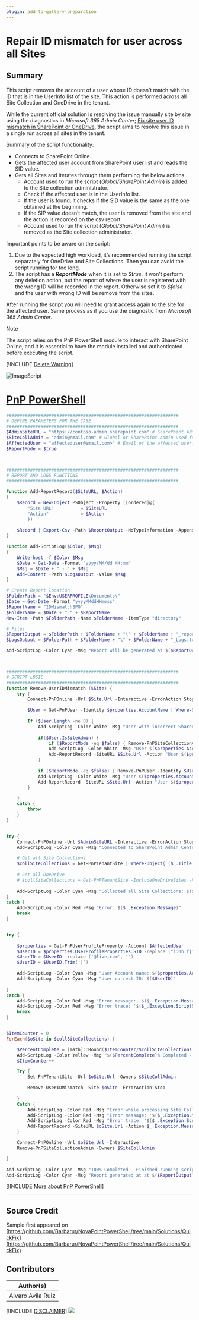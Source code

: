 ```yaml
---
plugin: add-to-gallery-preparation
---
```


# Repair ID mismatch for user across all Sites

## Summary

This script removes the account of a user whose ID doesn’t match with the ID that is in the UserInfo list of the site. This action is performed across all Site Collection and OneDrive in the tenant.

While the current official solution is resolving the issue manually site by site using the diagnostics in *Microsoft 365 Admin Center*; [Fix site user ID mismatch in SharePoint or OneDrive]( https://learn.microsoft.com/en-us/sharepoint/troubleshoot/sharing-and-permissions/fix-site-user-id-mismatch), the script aims to resolve this issue in a single run across all sites in the tenant.

Summary of the script functionality:
- Connects to SharePoint Online.
- Gets the affected user account from SharePoint user list and reads the SID value.
- Gets all Sites and iterates through them performing the below actions:
  - Account used to run the script (*Global/SharePoint Admin*) is added to the Site collection administrator.
  - Check if the affected user is in the UserInfo list.
  - If the user is found, it checks if the SID value is the same as the one obtained at the beginning.
  - If the SIP value doesn’t match, the user is removed from the site and the action is recorded on the csv report.
  - Account used to run the script (*Global/SharePoint Admin*) is removed as the Site collection administrator.

Important points to be aware on the script:
1. Due to the expected high workload, it’s recommended running the script separately for OneDrive and Site Collections. Then you can avoid the script running for too long.
2. The script has a ***ReportMode*** when it is set to *\$true*, it won’t perform any deletion action, but the report of where the user is registered with the wrong ID will be recorded in the report. Otherwise set it to *\$false* and the user with wrong ID will be remove from the sites.

After running the script you will need to grant access again to the site for the affected user. Same process as if you use the diagnostic from *Microsoft 365 Admin Center*.

> [!Note]
> The script relies on the PnP PowerShell module to interact with SharePoint Online, and it is essential to have the module installed and authenticated before executing the script.

[!INCLUDE [Delete Warning](../../docfx/includes/DELETE-WARN.md)]

![ImageScript](assets/ScriptPreview.png)

# [PnP PowerShell](#tab/pnpps)

```powershell
#################################################################
# DEFINE PARAMETERS FOR THE CASE
#################################################################
$AdminSiteURL = "https://contoso-admin.sharepoint.com" # SharePoint Admin Center Url
$SiteCollAdmin = "admin@email.com" # Global or SharePoint Admin used for loging running the script.
$AffectedUser = "affecteduser@email.com>" # Email of the affected user.
$ReportMode = $true



#################################################################
# REPORT AND LOGS FUNCTIONS
#################################################################

Function Add-ReportRecord($SiteURL, $Action)
{
    $Record = New-Object PSObject -Property ([ordered]@{
        "Site URL"          = $SiteURL
        "Action"            = $Action
        })
    
    $Record | Export-Csv -Path $ReportOutput -NoTypeInformation -Append
}

Function Add-ScriptLog($Color, $Msg)
{
    Write-host -f $Color $Msg
    $Date = Get-Date -Format "yyyy/MM/dd HH:mm"
    $Msg = $Date + " - " + $Msg
    Add-Content -Path $LogsOutput -Value $Msg
}

# Create Report location
$FolderPath = "$Env:USERPROFILE\Documents\"
$Date = Get-Date -Format "yyyyMMddHHmmss"
$ReportName = "IDMismatchSPO"
$FolderName = $Date + "_" + $ReportName
New-Item -Path $FolderPath -Name $FolderName -ItemType "directory"

# Files
$ReportOutput = $FolderPath + $FolderName + "\" + $FolderName + "_report.csv"
$LogsOutput = $FolderPath + $FolderName + "\" + $FolderName + "_Logs.txt"

Add-ScriptLog -Color Cyan -Msg "Report will be generated at $($ReportOutput)"



#################################################################
# SCRIPT LOGIC
#################################################################
function Remove-UserIDMismatch ($Site) {
    try {
        Connect-PnPOnline -Url $Site.Url -Interactive -ErrorAction Stop

        $User = Get-PnPUser -Identity $properties.AccountName | Where-Object { $_.Email -eq $AffectedUser -and $_.UserId.NameId -ne $UserID }
        
        If ($User.Length -ne 0) {
            Add-ScriptLog -Color White -Msg "User with incorrect SharePoint ID $($Site.UserId.NameId) found on this site."
            
            if($User.IsSiteAdmin) {                
                if ($ReportMode -eq $false) { Remove-PnPSiteCollectionAdmin -Owners $AffectedUser -ErrorAction Stop }
                Add-ScriptLog -Color White -Msg "User $($properties.AccountName) removed as Site Collection Admin"
                Add-ReportRecord -SiteURL $Site.Url -Action "User $($properties.AccountName) removed as Site Collection Admin"
            }
    
            if ($ReportMode -eq $false) { Remove-PnPUser -Identity $User.ID -Force -ErrorAction Stop }
            Add-ScriptLog -Color White -Msg "User $($properties.AccountName) removed from target Site"
            Add-ReportRecord -SiteURL $Site.Url -Action "User $($properties.AccountName) removed from target Site"
        }

    }
    catch {
        throw
    }
}


try {
    Connect-PnPOnline -Url $AdminSiteURL -Interactive -ErrorAction Stop
    Add-ScriptLog -Color Cyan -Msg "Connected to SharePoint Admin Center"

    # Get all Site Collections
    $collSiteCollections = Get-PnPTenantSite | Where-Object{ ($_.Title -notlike "" -and $_.Template -notlike "*Redirect*") }
    
    # Get all OneDrive
    # $collSiteCollections = Get-PnPTenantSite -IncludeOneDriveSites -Filter "Url -like '-my.sharepoint.com/personal/'" | Where-Object{ $_.Title -notlike "" -and $_.Template -notlike "*Redirect*" }
    
    Add-ScriptLog -Color Cyan -Msg "Collected all Site Collections: $($collSiteCollections.Count)"
}
catch {
    Add-ScriptLog -Color Red -Msg "Error: $($_.Exception.Message)"
    break
}


try {
    
    $properties = Get-PnPUserProfileProperty -Account $AffectedUser
    $UserID = $properties.UserProfileProperties.SID -replace ("i:0h.f|membership|", '')
    $UserID = $UserID -replace ('@live.com', '')
    $UserID = $UserID.Trim('|')

    Add-ScriptLog -Color Cyan -Msg "User Account name: $($properties.AccountName)"
    Add-ScriptLog -Color Cyan -Msg "User correct ID: $($UserID)"
    
}
catch {
    Add-ScriptLog -Color Red -Msg "Error message: '$($_.Exception.Message)'"
    Add-ScriptLog -Color Red -Msg "Error trace: '$($_.Exception.ScriptStackTrace)'"
    break
}


$ItemCounter = 0
ForEach($oSite in $collSiteCollections) {

    $PercentComplete = [math]::Round($ItemCounter/$collSiteCollections.Count * 100, 2)
    Add-ScriptLog -Color Yellow -Msg "$($PercentComplete)% Completed - Processing Site Collection: $($oSite.Url)"
    $ItemCounter++

    Try {
        Set-PnPTenantSite -Url $oSite.Url -Owners $SiteCollAdmin

        Remove-UserIDMismatch -Site $oSite -ErrorAction Stop
        
    }
    Catch {
        Add-ScriptLog -Color Red -Msg "Error while processing Site Collection '$($Site.Url)'"
        Add-ScriptLog -Color Red -Msg "Error message: '$($_.Exception.Message)'"
        Add-ScriptLog -Color Red -Msg "Error trace: '$($_.Exception.ScriptStackTrace)'"
        Add-ReportRecord -SiteURL $oSite.Url -Action $_.Exception.Message
    }

    Connect-PnPOnline -Url $oSite.Url -Interactive
    Remove-PnPSiteCollectionAdmin -Owners $SiteCollAdmin

}

Add-ScriptLog -Color Cyan -Msg "100% Completed - Finished running script"
Add-ScriptLog -Color Cyan -Msg "Report generated at at $($ReportOutput)"
```
[!INCLUDE [More about PnP PowerShell](../../docfx/includes/MORE-PNPPS.md)]


***


## Source Credit

Sample first appeared on [https://github.com/Barbarur/NovaPointPowerShell/tree/main/Solutions/QuickFix](https://github.com/Barbarur/NovaPointPowerShell/tree/main/Solutions/QuickFix)

## Contributors

| Author(s)         |
| ----------------- |
| Alvaro Avila Ruiz |


[!INCLUDE [DISCLAIMER](../../docfx/includes/DISCLAIMER.md)]
<img src="https://m365-visitor-stats.azurewebsites.net/script-samples/scripts/repair-user-idmismatch" aria-hidden="true" />